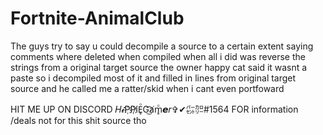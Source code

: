 # Fortnite-AnimalClub
The guys try to say u could decompile a source to a certain extent saying comments where deleted when compiled when all i did was reverse the strings from a original target source the owner happy cat said it wasnt a paste so i decompiled most of it and filled in lines from original target source
and he called me a ratter/skid when i cant even portfoward 

HIT ME UP ON DISCORD
𝐻𝓲P҉P҉i̸E̥ͦG͜͡a̸m̥ͦ𝙚𝑟✞✔㌫㌍#1564 FOR information /deals not for this shit source tho 
